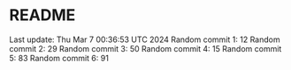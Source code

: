 # README

Last update: Thu Mar  7 00:36:53 UTC 2024
Random commit 1: 12
Random commit 2: 29
Random commit 3: 50
Random commit 4: 15
Random commit 5: 83
Random commit 6: 91
